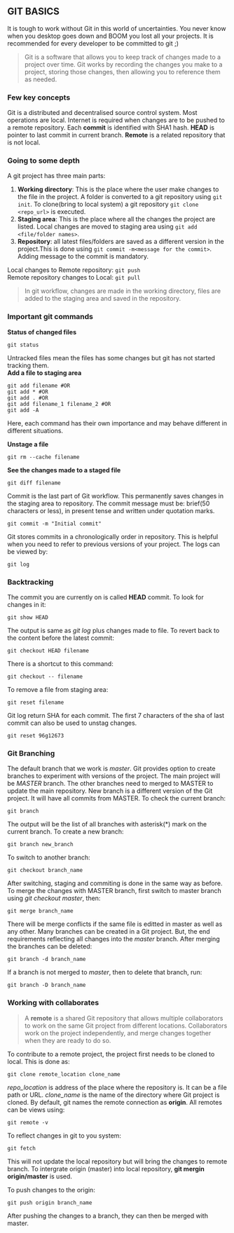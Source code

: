 ## GIT BASICS
It is tough to work without Git in this world of uncertainties. You never know when you
desktop goes down and BOOM you lost all your projects. It is recommended for every
developer to be committed to git ;)
>Git is a software that allows you to keep track of changes made to a project over time.
Git works by recording the changes you make to a project, storing those changes, then
allowing you to reference them as needed.

### Few key concepts
Git is a distributed and decentralised source control system. Most operations
are local. Internet is required when changes are to be pushed to a remote repository.
Each **commit** is identified with SHA1 hash. **HEAD** is pointer to last commit
in current branch. **Remote** is a related repository that is not local.

### Going to some depth
A git project has three main parts:
1. **Working directory**: This is the place where the user make changes to the
file in the project. A folder is converted to a git repository using ```git init```.
To clone(bring to local system) a git repository ```git clone <repo_url>``` is executed.
2. **Staging area**: This is the place where all the changes the project are
listed. Local changes are moved to staging area using ```git add <file/folder names>```.
3. **Repository**: all latest files/folders are saved as a different version in the
project.This is done using ```git commit -m<message for the commit>```. Adding message
to the commit is mandatory.

Local changes to Remote repository: ```git push```  
Remote repository changes to Local: ```git pull```

>In git workflow, changes are made in the working directory, files are added to
the staging area and saved in the repository.

### Important git commands
**Status of changed files**  
```shell
git status
```
Untracked files mean the files has some changes but git has not started tracking them.  
**Add a file to staging area**  
```shell
git add filename #OR
git add * #OR
git add . #OR
git add filename_1 filename_2 #OR
git add -A
```
Here, each command has their own importance and may behave different in
different situations.

**Unstage a file**  
```git
git rm --cache filename
```

**See the changes made to a staged file**  
```git
git diff filename
```

Commit is the last part of Git workflow. This permanently saves changes in the staging area to repository. The commit message must be: brief(50 characters or less), in present tense and written under quotation marks.
```git
git commit -m "Initial commit"
```
Git stores commits in a chronologically order in repository. This is helpful when you need to refer to previous versions of your project. The logs can be viewed by:
```git
git log
```

### Backtracking
The commit you are currently on is called __HEAD__ commit. To look for changes in it:
```git
git show HEAD
```
The output is same as _git log_ plus changes made to file.
To revert back to the content before the latest commit:
```git
git checkout HEAD filename
```
There is a shortcut to this command:
```git
git checkout -- filename
```
To remove a file from staging area:
```git
git reset filename
```
Git log return SHA for each commit. The first 7 characters of the sha of last commit can also be used to unstag changes.
```git
git reset 96g12673
```

### Git Branching
The default branch that we work is _master_. Git provides option to create branches to experiment with versions of the project. The main project will be _MASTER_ branch. The other branches need to merged to MASTER to update the main repository. New branch is a different version of the Git project. It will have all commits from MASTER. To check the current branch:
```git
git branch
```
The output will be the list of all branches with asterisk(\*) mark on the current branch. To create a new branch:
```git
git branch new_branch
```
To switch to another branch:
```git
git checkout branch_name
```
After switching, staging and commiting is done in the same way as before. To merge the changes with MASTER branch, first switch to master branch using _git checkout master_, then:
```git
git merge branch_name
```
There will be merge conflicts if the same file is editted in master as well as any other.
Many branches can be created in a Git project. But, the end requirements reflecting all changes into the _master_ branch. After merging the branches can be deleted:
```git
git branch -d branch_name
```
If a branch is not merged to _master_, then to delete that branch, run:
```git
git branch -D branch_name
```

### Working with collaborates

>A __remote__ is a shared Git repository that allows multiple collaborators to work on the same Git project from different locations. Collaborators work on the project independently, and merge changes together when they are ready to do so.

To contribute to a remote project, the project first needs to be cloned to local. This is done as:
```git
git clone remote_location clone_name
```
_repo_location_ is address of the place where the repository is. It can be a file path or URL. _clone_name_ is the name of the directory where Git project is cloned. By default, git names the remote connection as __origin__. All remotes can be views using:
```git
git remote -v
```
To reflect changes in git to you system:
```git
git fetch
```
This will not update the local repository but will bring the changes to remote branch.
To intergrate origin (master) into local repository, __git mergin origin/master__ is used.

To push changes to the origin:
```git
git push origin branch_name
```
After pushing the changes to a branch, they can then be merged with master.
